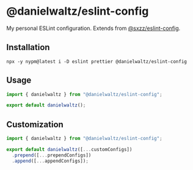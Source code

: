 # @danielwaltz/eslint-config

My personal ESLint configuration. Extends from [@sxzz/eslint-config](https://github.com/sxzz/eslint-config).

## Installation

```shell
npx -y nypm@latest i -D eslint prettier @danielwaltz/eslint-config
```

## Usage

```mjs
import { danielwaltz } from "@danielwaltz/eslint-config";

export default danielwaltz();
```

## Customization

```mjs
import { danielwaltz } from "@danielwaltz/eslint-config";

export default danielwaltz([...customConfigs])
  .prepend([...prependConfigs])
  .append([...appendConfigs]);
```
